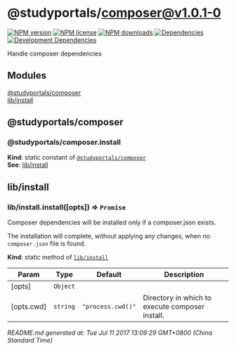 # @studyportals/composer@v1.0.1-0

<a href="https://www.npmjs.com/package/@studyportals/composer" title="View this project on NPM" target="_blank"><img src="https://img.shields.io/npm/v/@studyportals/composer.svg?style=flat" alt="NPM version" /></a>
<a href="https://www.npmjs.com/package/@studyportals/composer" title="View this project on NPM" target="_blank"><img src="https://img.shields.io/npm/l/@studyportals/composer.svg?style=flat" alt="NPM license" /></a>
<a href="https://www.npmjs.com/package/@studyportals/composer" title="View this project on NPM" target="_blank"><img src="https://img.shields.io/npm/dm/@studyportals/composer.svg?style=flat" alt="NPM downloads" /></a>
<a href="https://david-dm.org/studyportals/composer" title="View this project on David" target="_blank"><img src="https://img.shields.io/david/studyportals/composer.svg?style=flat" alt="Dependencies" /></a>
<a href="https://david-dm.org/studyportals/composer" title="View this project on David" target="_blank"><img src="https://img.shields.io/david/dev/studyportals/composer.svg?style=flat" alt="Development Dependencies" /></a>

Handle composer dependencies

## Modules

<dl>
<dt><a href="#module_@studyportals/composer">@studyportals/composer</a></dt>
<dd></dd>
<dt><a href="#module_lib/install">lib/install</a></dt>
<dd></dd>
</dl>

<a name="module_@studyportals/composer"></a>

## @studyportals/composer
<a name="module_@studyportals/composer.install"></a>

### @studyportals/composer.install
**Kind**: static constant of [<code>@studyportals/composer</code>](#module_@studyportals/composer)  
**See**: [lib/install](#module_lib/install)  
<a name="module_lib/install"></a>

## lib/install
<a name="module_lib/install.install"></a>

### lib/install.install([opts]) ⇒ <code>Promise</code>
Composer dependencies will be installed only if a composer.json exists.

The installation will complete, without applying any changes, when no
`composer.json` file is found.

**Kind**: static method of [<code>lib/install</code>](#module_lib/install)  

| Param | Type | Default | Description |
| --- | --- | --- | --- |
| [opts] | <code>Object</code> |  |  |
| [opts.cwd] | <code>string</code> | <code>&quot;process.cwd()&quot;</code> | Directory in which to execute composer install. |


_README.md generated at: Tue Jul 11 2017 13:09:29 GMT+0800 (China Standard Time)_